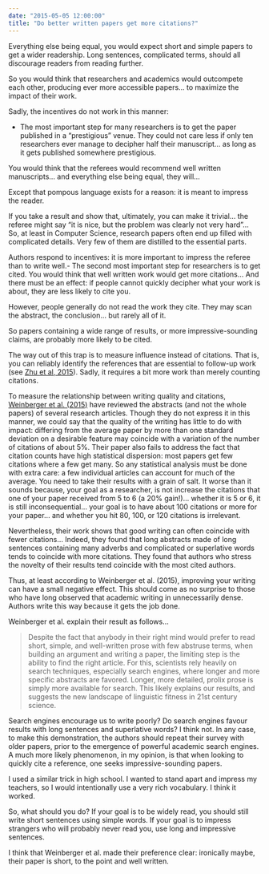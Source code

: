 ```yaml
---
date: "2015-05-05 12:00:00"
title: "Do better written papers get more citations?"
---
```




Everything else being equal, you would expect short and simple papers to get a wider readership. Long sentences, complicated terms, should all discourage readers from reading further.

So you would think that researchers and academics would outcompete each other, producing ever more accessible papers&hellip; to maximize the impact of their work.

Sadly, the incentives do not work in this manner:

- The most important step for many researchers is to get the paper published in a &ldquo;prestigious&rdquo; venue. They could not care less if only ten researchers ever manage to decipher half their manuscript&hellip; as long as it gets published somewhere prestigious.

You would think that the referees would recommend well written manuscripts&hellip; and everything else being equal, they will&hellip;

Except that pompous language exists for a reason: it is meant to impress the reader.

If you take a result and show that, ultimately, you can make it trivial&hellip; the referee might say &ldquo;it is nice, but the problem was clearly not very hard&rdquo;&hellip;
So, at least in Computer Science, research papers often end up filled with complicated details. Very few of them are distilled to the essential parts.

Authors respond to incentives: it is more important to impress the referee than to write well.- The second most important step for researchers is to get cited. You would think that well written work would get more citations&hellip; And there must be an effect: if people cannot quickly decipher what your work is about, they are less likely to cite you.

However, people generally do not read the work they cite. They may scan the abstract, the conclusion&hellip; but rarely all of it.

So papers containing a wide range of results, or more impressive-sounding claims, are probably more likely to be cited.

The way out of this trap is to measure influence instead of citations. That is, you can reliably identify the references that are essential to follow-up work (see [Zhu et al, 2015](http://arxiv.org/abs/1501.06587)). Sadly, it requires a bit more work than merely counting citations.


To measure the relationship between writing quality and citations, [Weinberger et al. (2015)](http://journals.plos.org/ploscompbiol/article?id=10.1371/journal.pcbi.1004205) have reviewed the abstracts (and not the whole papers) of several research articles. Though they do not express it in this manner, we could say that the quality of the writing has little to do with impact: differing from the average paper by more than one standard deviation on a desirable feature may coincide with a variation of the number of citations of about 5%. Their paper also fails to address the fact that citation counts have high statistical dispersion: most papers get few citations where a few get many. So any statistical analysis must be done with extra care: a few individual articles can account for much of the average. You need to take their results with a grain of salt. It worse than it sounds because, your goal as a researcher, is not increase the citations that one of your paper received from 5 to 6 (a 20% gain!)&hellip; whether it is 5 or 6, it is still inconsequential&hellip; your goal is to have about 100 citations or more for your paper&hellip; and whether you hit 80, 100, or 120 citations is irrelevant.

Nevertheless, their work shows that good writing can often coincide with fewer citations&hellip; Indeed, they found that long abstracts made of long sentences containing many adverbs and complicated or superlative words tends to coincide with more citations. They found that authors who stress the novelty of their results tend coincide with the most cited authors.

Thus, at least according to Weinberger et al. (2015), improving your writing can have a small negative effect. This should come as no surprise to those who have long observed that academic writing in unnecessarily dense. Authors write this way because it gets the job done.

Weinberger et al. explain their result as follows&hellip;

> Despite the fact that anybody in their right mind would prefer to read short, simple, and well-written prose with few abstruse terms, when building an argument and writing a paper, the limiting step is the ability to find the right article. For this, scientists rely heavily on search techniques, especially search engines, where longer and more specific abstracts are favored. Longer, more detailed, prolix prose is simply more available for search. This likely explains our results, and suggests the new landscape of linguistic fitness in 21st century science.


Search engines encourage us to write poorly? Do search engines favour results with long sentences and superlative words? I think not. In any case, to make this demonstration, the authors should repeat their survey with older papers, prior to the emergence of powerful academic search engines.
A much more likely phenomenon, in my opinion, is that when looking to quickly cite a reference, one seeks impressive-sounding papers.

I used a similar trick in high school. I wanted to stand apart and impress my teachers, so I would intentionally use a very rich vocabulary. I think it worked.

So, what should you do? If your goal is to be widely read, you should still write short sentences using simple words. If your goal is to impress strangers who will probably never read you, use long and impressive sentences.

I think that Weinberger et al. made their preference clear: ironically maybe, their paper is short, to the point and well written.

